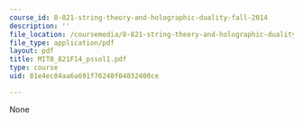 ```yaml
---
course_id: 8-821-string-theory-and-holographic-duality-fall-2014
description: ''
file_location: /coursemedia/8-821-string-theory-and-holographic-duality-fall-2014/81e4ec84aa6a691f76240f04032400ce_MIT8_821F14_pssol1.pdf
file_type: application/pdf
layout: pdf
title: MIT8_821F14_pssol1.pdf
type: course
uid: 81e4ec84aa6a691f76240f04032400ce

---
```

None